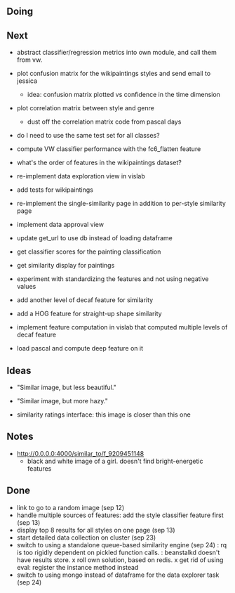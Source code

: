 ## Doing

## Next

- abstract classifier/regression metrics into own module, and call them from vw.

- plot confusion matrix for the wikipaintings styles and send email to jessica
    - idea: confusion matrix plotted vs confidence in the time dimension

- plot correlation matrix between style and genre
    - dust off the correlation matrix code from pascal days

- do I need to use the same test set for all classes?

- compute VW classifier performance with the fc6_flatten feature

- what's the order of features in the wikipaintings dataset?

- re-implement data exploration view in vislab

- add tests for wikipaintings

- re-implement the single-similarity page in addition to per-style similarity page

- implement data approval view

- update get_url to use db instead of loading dataframe

- get classifier scores for the painting classification

- get similarity display for paintings

- experiment with standardizing the features and not using negative values

- add another level of decaf feature for similarity

- add a HOG feature for straight-up shape similarity

- implement feature computation in vislab that computed multiple levels of decaf feature

- load pascal and compute deep feature on it


## Ideas

- "Similar image, but less beautiful."
- "Similar image, but more hazy."

- similarity ratings interface: this image is closer than this one

## Notes

- http://0.0.0.0:4000/similar_to/f_9209451148
    - black and white image of a girl. doesn't find bright-energetic features

## Done

- link to go to a random image (sep 12)
- handle multiple sources of features: add the style classifier feature first (sep 13)
- display top 8 results for all styles on one page (sep 13)
- start detailed data collection on cluster (sep 23)
- switch to using a standalone queue-based similarity engine (sep 24)
    : rq is too rigidly dependent on pickled function calls.
    : beanstalkd doesn't have results store.
    x roll own solution, based on redis.
    x get rid of using eval: register the instance method instead
- switch to using mongo instead of dataframe for the data explorer task (sep 24)
